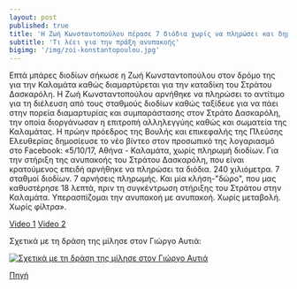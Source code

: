 ```yaml
---
layout: post
published: true
title: 'H Ζωή Κωνσταντοπούλου πέρασε 7 διόδια χωρίς να πληρώσει και δημοσιεύει βίντεο που τη δείχνει να σηκώνει μπάρες'
subtitle: 'Tι λέει για την πράξη ανυπακοής'
bigimg: '/img/zoi-konstantopoulou.jpg'	
---
```


Επτά μπάρες διοδίων σήκωσε η Ζωή Κωνσταντοπούλου στον δρόμο της για την Καλαμάτα καθώς διαμαρτύρεται για την καταδίκη του Στράτου Δασκαρόλη.   Η Ζωή Κωνσταντοπούλου αρνήθηκε να πληρώσει το αντίτιμο για τη διέλευση από τους σταθμούς διοδίων καθώς ταξίδευε για να πάει στην πορεία διαμαρτυρίας και συμπαράστασης στον Στράτο Δασκαρόλη, την οποία διοργάνωσαν η επιτροπή αλληλεγγύης καθώς και σωματεία της Καλαμάτας.   Η πρώην πρόεδρος της Βουλής και επικεφαλής της Πλεύσης Ελευθερίας δημοσίευσε το νέο βίντεο στον προσωπικό της λογαριασμό στο Facebook:   «5/10/17, Αθήνα - Καλαμάτα, χωρίς πληρωμή διοδίων. Για την στήριξη της ανυπακοής του Στράτου Δασκαρόλη, που είναι κρατούμενος επειδή αρνήθηκε να πληρώσει τα διόδια. 240 χιλιόμετρα. 7 σταθμοί διοδίων. 7 αρνήσεις πληρωμής. Και μία κλήση-"δώρο", που μας καθυστέρησε 18 λεπτά, πριν τη συγκέντρωση στήριξης του Στράτου στην Καλαμάτα. Υπερασπίζομαι την ανυπακοή με ανυπακοή. Χωρίς μεταβολή. Χωρίς φίλτρα».

[Video 1](https://www.facebook.com/zoe.konstantopoulou.official/videos/1859180787731383/)
[Video 2](https://www.facebook.com/zoe.konstantopoulou.official/videos/1859649504351178/)

Σχετικά με τη δράση της μίλησε στον Γιώργο Αυτιά:

[![Σχετικά με τη δράση της μίλησε στον Γιώργο Αυτιά](http://img.youtube.com/vi/DzEi3-lI1NI/0.jpg)](https://www.youtube.com/watch?v=DzEi3-lI1NI "Σχετικά με τη δράση της μίλησε στον Γιώργο Αυτιά")


[Πηγή](http://www.lifo.gr/now/greece/163279)
